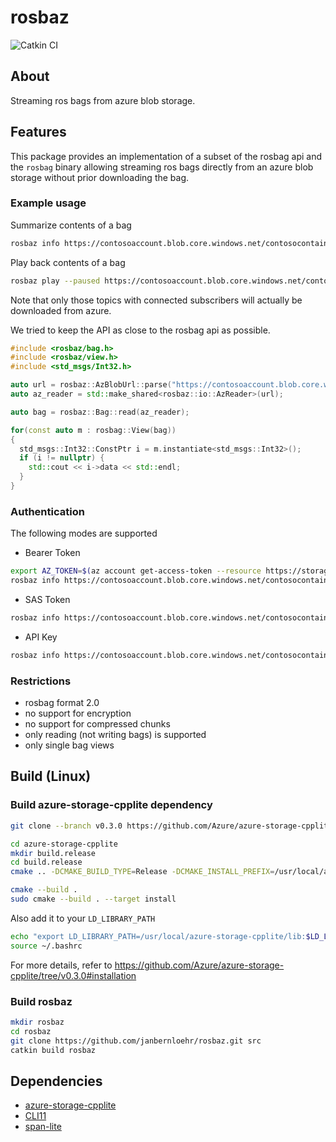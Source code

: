 # rosbaz

![Catkin CI](https://github.com/janbernloehr/rosbaz/workflows/Catkin%20CI/badge.svg)

## About

Streaming ros bags from azure blob storage.

## Features

This package provides an implementation of a subset of the rosbag api and the `rosbag` binary allowing streaming ros bags directly from an azure blob storage without prior downloading the bag.

### Example usage

Summarize contents of a bag
```bash
rosbaz info https://contosoaccount.blob.core.windows.net/contosocontainer/my.bag?SAS_TOKEN
```

Play back contents of a bag
```bash
rosbaz play --paused https://contosoaccount.blob.core.windows.net/contosocontainer/my.bag?SAS_TOKEN
```

Note that only those topics with connected subscribers will actually be downloaded from azure.

We tried to keep the API as close to the rosbag api as possible.

```c++
#include <rosbaz/bag.h>
#include <rosbaz/view.h>
#include <std_msgs/Int32.h>

auto url = rosbaz::AzBlobUrl::parse("https://contosoaccount.blob.core.windows.net/contosocontainer/my.bag?SAS_TOKEN");
auto az_reader = std::make_shared<rosbaz::io::AzReader>(url);

auto bag = rosbaz::Bag::read(az_reader);

for(const auto m : rosbag::View(bag))
{
  std_msgs::Int32::ConstPtr i = m.instantiate<std_msgs::Int32>();
  if (i != nullptr) {
    std::cout << i->data << std::endl;
  }
}
```

### Authentication

The following modes are supported
- Bearer Token
```bash
export AZ_TOKEN=$(az account get-access-token --resource https://storage.azure.com/ -o tsv --query accessToken)
rosbaz info https://contosoaccount.blob.core.windows.net/contosocontainer/my.bag --token $AZ_TOKEN
```
- SAS Token
```bash
rosbaz info https://contosoaccount.blob.core.windows.net/contosocontainer/my.bag?SAS_TOKEN
```
- API Key
```bash
rosbaz info https://contosoaccount.blob.core.windows.net/contosocontainer/my.bag --account-key $ACCOUNT_KEY
```

### Restrictions
- rosbag format 2.0
- no support for encryption
- no support for compressed chunks
- only reading (not writing bags) is supported
- only single bag views

## Build (Linux)

### Build azure-storage-cpplite dependency

```bash
git clone --branch v0.3.0 https://github.com/Azure/azure-storage-cpplite.git

cd azure-storage-cpplite
mkdir build.release
cd build.release
cmake .. -DCMAKE_BUILD_TYPE=Release -DCMAKE_INSTALL_PREFIX=/usr/local/azure-storage-cpplite -DBUILD_SHARED_LIBS=ON

cmake --build .
sudo cmake --build . --target install
```

Also add it to your `LD_LIBRARY_PATH`
```bash
echo "export LD_LIBRARY_PATH=/usr/local/azure-storage-cpplite/lib:$LD_LIBRARY_PATH" >> ~/.bashrc
source ~/.bashrc
```

For more details, refer to https://github.com/Azure/azure-storage-cpplite/tree/v0.3.0#installation

### Build rosbaz

```bash
mkdir rosbaz
cd rosbaz
git clone https://github.com/janbernloehr/rosbaz.git src
catkin build rosbaz
```

## Dependencies

- [azure-storage-cpplite](https://github.com/Azure/azure-storage-cpplite)
- [CLI11](https://github.com/CLIUtils/CLI11)
- [span-lite](https://github.com/martinmoene/span-lite)